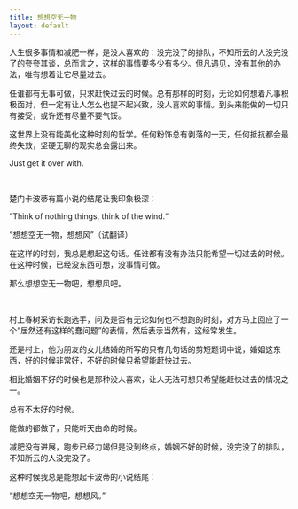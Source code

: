 ```yaml
---
title: 想想空无一物
layout: default
---
```


人生很多事情和减肥一样，是没人喜欢的：没完没了的排队，不知所云的人没完没了的夸夸其谈，总而言之，这样的事情要多少有多少。但凡遇见，没有其他的办法，唯有想着让它尽量过去。

任谁都有无事可做，只求赶快过去的时候。总有那样的时刻，无论如何想着凡事积极面对，但一定有让人怎么也提不起兴致，没人喜欢的事情。到头来能做的一切只有接受，或许还有尽量不要气馁。

这世界上没有能美化这种时刻的哲学。任何粉饰总有剥落的一天，任何抵抗都会最终失效，坚硬无聊的现实总会露出来。

Just get it over with.

</br>

楚门卡波蒂有篇小说的结尾让我印象极深：

”Think of nothing things, think of the wind.“

“想想空无一物，想想风”（试翻译）

在这样的时刻，我总是想起这句话。任谁都有没有办法只能希望一切过去的时候。在这种时候，已经没东西可想，没事情可做。

那么想想空无一物吧，想想风吧。

</br>

村上春树采访长跑选手，问及是否有无论如何也不想跑的时刻，对方马上回应了一个“居然还有这样的蠢问题”的表情，然后表示当然有，这经常发生。

还是村上，他为朋友的女儿结婚的所写的只有几句话的剪短题词中说，婚姻这东西，好的时候非常好，不好的时候只希望能赶快过去。

相比婚姻不好的时候也是那种没人喜欢，让人无法可想只希望能赶快过去的情况之一。

总有不太好的时候。

能做的都做了，只能听天由命的时候。

减肥没有进展，跑步已经力竭但是没到终点，婚姻不好的时候，没完没了的排队，不知所云的人没完没了。

这种时候我总是能想起卡波蒂的小说结尾：

“想想空无一物吧，想想风。”


